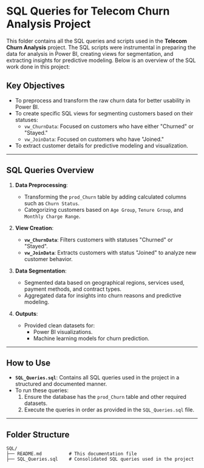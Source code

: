 # SQL Queries for Telecom Churn Analysis Project

This folder contains all the SQL queries and scripts used in the **Telecom Churn Analysis** project. The SQL scripts were instrumental in preparing the data for analysis in Power BI, creating views for segmentation, and extracting insights for predictive modeling. Below is an overview of the SQL work done in this project:

## **Key Objectives**
- To preprocess and transform the raw churn data for better usability in Power BI.
- To create specific SQL views for segmenting customers based on their statuses:
  - `vw_ChurnData`: Focused on customers who have either "Churned" or "Stayed."
  - `vw_JoinData`: Focused on customers who have "Joined."
- To extract customer details for predictive modeling and visualization.

---

## **SQL Queries Overview**
1. **Data Preprocessing**:
   - Transforming the `prod_Churn` table by adding calculated columns such as `Churn Status`.
   - Categorizing customers based on `Age Group`, `Tenure Group`, and `Monthly Charge Range`.

2. **View Creation**:
   - **`vw_ChurnData`**: Filters customers with statuses "Churned" or "Stayed".
   - **`vw_JoinData`**: Extracts customers with status "Joined" to analyze new customer behavior.

3. **Data Segmentation**:
   - Segmented data based on geographical regions, services used, payment methods, and contract types.
   - Aggregated data for insights into churn reasons and predictive modeling.

4. **Outputs**:
   - Provided clean datasets for:
     - Power BI visualizations.
     - Machine learning models for churn prediction.

---

## **How to Use** 
- **`SQL_Queries.sql`**: Contains all SQL queries used in the project in a structured and documented manner.
- To run these queries:
  1. Ensure the database has the `prod_Churn` table and other required datasets.
  2. Execute the queries in order as provided in the `SQL_Queries.sql` file.

---

## **Folder Structure**
```plaintext
SQL/
├── README.md          # This documentation file
├── SQL_Queries.sql    # Consolidated SQL queries used in the project

